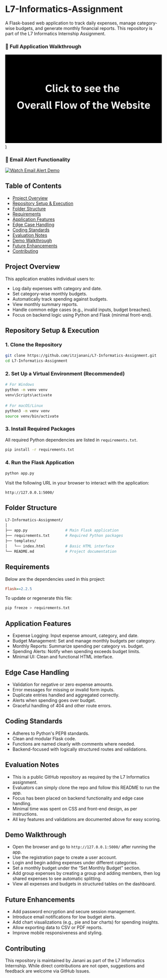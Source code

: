 
# L7-Informatics-Assignment

A Flask-based web application to track daily expenses, manage category-wise budgets, and generate monthly financial reports. This repository is part of the L7 Informatics Internship Assignment.

### 🔹 Full Application Walkthrough  
[![Watch the Full Demo](https://raw.githubusercontent.com/itzjanani/L7-Informatics-Assignment/refs/heads/main/demo/Overall%20Flow%20of%20the%20Website%20(1).png))](https://youtu.be/mKalzQkTQmY)

### 🔹 Email Alert Functionality  
[![Watch Email Alert Demo](https://img.youtube.com/vi/VIDEO_ID_2/0.jpg)](https://youtu.be/Wf00dvAKbz0)

## Table of Contents

- [Project Overview](#project-overview)
- [Repository Setup & Execution](#repository-setup--execution)
- [Folder Structure](#folder-structure)
- [Requirements](#requirements)
- [Application Features](#application-features)
- [Edge Case Handling](#edge-case-handling)
- [Coding Standards](#coding-standards)
- [Evaluation Notes](#evaluation-notes)
- [Demo Walkthrough](#demo-walkthrough)
- [Future Enhancements](#future-enhancements)
- [Contributing](#contributing)

## Project Overview

This application enables individual users to:

- Log daily expenses with category and date.
- Set category-wise monthly budgets.
- Automatically track spending against budgets.
- View monthly summary reports.
- Handle common edge cases (e.g., invalid inputs, budget breaches).
- Focus on backend logic using Python and Flask (minimal front-end).

## Repository Setup & Execution

### 1. Clone the Repository

```bash
git clone https://github.com/itzjanani/L7-Informatics-Assignment.git
cd L7-Informatics-Assignment
```

### 2. Set Up a Virtual Environment (Recommended)

```bash
# For Windows
python -m venv venv
venv\Scripts\activate

# For macOS/Linux
python3 -m venv venv
source venv/bin/activate
```

### 3. Install Required Packages

All required Python dependencies are listed in `requirements.txt`.

```bash
pip install -r requirements.txt
```

### 4. Run the Flask Application

```bash
python app.py
```

Visit the following URL in your browser to interact with the application:

```
http://127.0.0.1:5000/
```

## Folder Structure

```bash
L7-Informatics-Assignment/
│
├── app.py                 # Main Flask application
├── requirements.txt       # Required Python packages
├── templates/
│   └── index.html         # Basic HTML interface
└── README.md              # Project documentation
```

## Requirements

Below are the dependencies used in this project:

```ini
Flask==2.2.5
```

To update or regenerate this file:

```bash
pip freeze > requirements.txt
```

## Application Features

- Expense Logging: Input expense amount, category, and date.
- Budget Management: Set and manage monthly budgets per category.
- Monthly Reports: Summarize spending per category vs. budget.
- Spending Alerts: Notify when spending exceeds budget limits.
- Minimal UI: Clean and functional HTML interface.

## Edge Case Handling

- Validation for negative or zero expense amounts.
- Error messages for missing or invalid form inputs.
- Duplicate entries handled and aggregated correctly.
- Alerts when spending goes over budget.
- Graceful handling of 404 and other route errors.

## Coding Standards

- Adheres to Python's PEP8 standards.
- Clean and modular Flask code.
- Functions are named clearly with comments where needed.
- Backend-focused with logically structured routes and validations.

## Evaluation Notes

- This is a public GitHub repository as required by the L7 Informatics assignment.
- Evaluators can simply clone the repo and follow this README to run the app.
- Focus has been placed on backend functionality and edge case handling.
- Minimal time was spent on CSS and front-end design, as per instructions.
- All key features and validations are documented above for easy scoring.

## Demo Walkthrough

- Open the browser and go to `http://127.0.0.1:5000/` after running the app.
- Use the registration page to create a user account.
- Login and begin adding expenses under different categories.
- Set a monthly budget under the “Set Monthly Budget” section.
- Add group expenses by creating a group and adding members, then log shared expenses to see automatic splitting.
- View all expenses and budgets in structured tables on the dashboard.

## Future Enhancements

- Add password encryption and secure session management.
- Introduce email notifications for low budget alerts.
- Add chart visualizations (e.g., pie and bar charts) for spending insights.
- Allow exporting data to CSV or PDF reports.
- Improve mobile responsiveness and styling.

## Contributing

This repository is maintained by Janani as part of the L7 Informatics Internship. While direct contributions are not open, suggestions and feedback are welcome via GitHub Issues.
